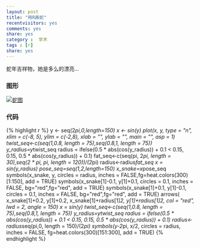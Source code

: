 ```yaml
---
layout: post
title: "用R画蛇"
recentvisitors: yes
comments: yes
share: yes
category :  学术
tags : [r]
share: yes
---
```

蛇年吉祥物，她是多么的漂亮…

### 图形

<a class="fancybox" rel="gallary1" href="http://i.imgur.com/D30LXFD.jpg" title="蛇图"><img src="http://i.imgur.com/D30LXFD.jpg" alt="蛇图"/></a>

### 代码

{% highlight r %}
y <- seq(2*pi,0,length=150) 
x <- sin(y) 
plot(x, y, type = "n", xlim = c(-8, 5), ylim = c(-2,8), xlab = "", ylab = "", main = "", asp = 1) 
twist_seq<-c(seq(1,0.8, length = 75),seq(0.8,1, length = 75)) 
y_radius=y*twist_seq 
radius = ifelse(0.5 * abs(cos(y_radius)) + 0.1 < 0.15, 0.15, 
0.5 * abs(cos(y_radius)) + 0.1) 
fat_seq<-c(seq(pi, 2*pi, length = 30),seq(2 * pi, pi, length = 120))/(2*pi) 
radius<-radius*fat_seq 
x = sin(y_radius) 
pose_seq=seq(1,2,length=150) 
x_snake=x*pose_seq 
symbols(x_snake, y, circles = radius, inches = FALSE,fg=heat.colors(300)[1:150], 
add = TRUE) 
symbols(x_snake[1]-0.1, y[1]+0.1, circles = 0.1, inches = FALSE, bg="red",fg="red", 
add = TRUE) 
symbols(x_snake[1]+0.1, y[1]-0.1, circles = 0.1, inches = FALSE, bg="red",fg="red", 
add = TRUE) 
arrows( x_snake[1]+0.2, y[1]+0.2, x_snake[1]+radius[1]*2, y[1]+radius[1]*2, 
col = "red", lwd = 2, angle = 150) 
x = sin(y) 
twist_seq<-c(seq(1,0.8, length = 75),seq(0.8,1, length = 75)) 
y_radius=y*twist_seq 
radius = ifelse(0.5 * abs(cos(y_radius)) + 0.1 < 0.15, 0.15, 
0.5 * abs(cos(y_radius)) + 0.1) 
radius<-radius*seq(pi,0, length = 150)/(2*pi) 
symbols(y-2*pi, x/2, circles = radius, inches = FALSE, fg=heat.colors(300)[151:300], 
add = TRUE)
{% endhighlight %}

